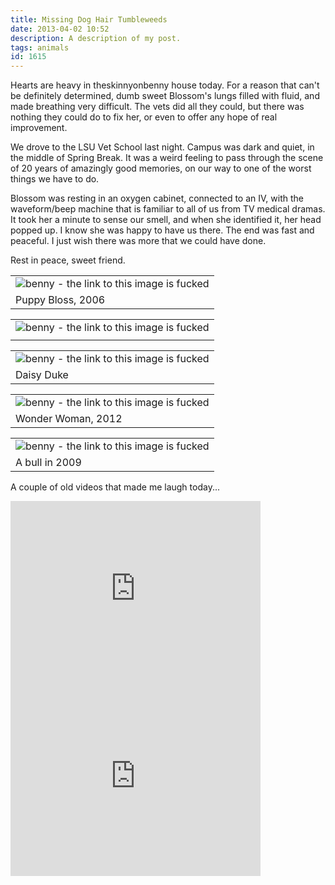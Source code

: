 ```yaml
---
title: Missing Dog Hair Tumbleweeds
date: 2013-04-02 10:52
description: A description of my post.
tags: animals
id: 1615
---
```

Hearts are heavy in theskinnyonbenny house today.  For a reason that can't be definitely determined, dumb sweet Blossom's lungs filled with fluid, and made breathing very difficult.  The vets did all they could, but there was nothing they could do to fix her, or even to offer any hope of real improvement.

We drove to the LSU Vet School last night.  Campus was dark and quiet, in the middle of Spring Break.  It was a weird feeling to pass through the scene of 20 years of amazingly good memories, on our way to one of the worst things we have to do.

Blossom was resting in an oxygen cabinet, connected to an IV, with the waveform/beep machine that is familiar to all of us from TV medical dramas.  It took her a minute to sense our smell, and when she identified it, her head popped up.  I know she was happy to have us there.  The end was fast and peaceful.  I just wish there was more that we could have done.

Rest in peace, sweet friend.

<table class="centered" ><tr><td><img src="http://theskinnyonbenny.com/img/gal/017%20-%20New%20Animals%20-%20Spring%202006/photo_photo010.jpg" alt="benny - the link to this image is fucked"  /></td></tr><tr><td caption">Puppy Bloss, 2006</td></tr></table>

<table class="centered" ><tr><td><img src="http://theskinnyonbenny.com/img/gal/087%20-%20Spring%20Again%20Means%20Farm%20Pics/resIMG_20120225_0189.JPG" alt="benny - the link to this image is fucked"  /></td></tr><tr><td caption"></td></tr></table>

<table class="centered" ><tr><td><img src="http://theskinnyonbenny.com/img/gal/099%20-%20Krewe%20of%20Mutts%202013/resIMG_20130127_4056.JPG" alt="benny - the link to this image is fucked"  /></td></tr><tr><td caption">Daisy Duke</td></tr></table>

<table class="centered" ><tr><td><img src="http://theskinnyonbenny.com/img/gal/085%20-%20Krewe%20of%20Mutts%202012/resIMG_20120129_1469.JPG" alt="benny - the link to this image is fucked"  /></td></tr><tr><td caption">Wonder Woman, 2012</td></tr></table>

<table class="centered" ><tr><td><img src="http://theskinnyonbenny.com/img/gal/052%20-%20Mardi%20Gras%202009/resIMG_5648.JPG" alt="benny - the link to this image is fucked"  /></td></tr><tr><td caption">A bull in 2009</td></tr></table>

A couple of old videos that made me laugh today...

<iframe src="http://player.vimeo.com/video/646905?title=0&amp;byline=0&amp;portrait=0&amp;color=666698" width="400" height="300" frameborder="0" webkitAllowFullScreen mozallowfullscreen allowFullScreen></iframe>

<iframe src="http://player.vimeo.com/video/1434059?title=0&amp;byline=0&amp;portrait=0&amp;color=666698" width="400" height="300" frameborder="0" webkitAllowFullScreen mozallowfullscreen allowFullScreen></iframe>